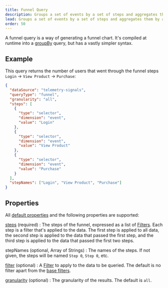 ```yaml
---
title: Funnel Query
description: Groups a set of events by a set of steps and aggregates them by a set of metrics in the TelemetryDeck Query Language.
lead: Groups a set of events by a set of steps and aggregates them by a set of metrics.
order: 50
---
```


A funnel query is a way of generating a funnel chart. It's compiled at runtime into a [groupBy](/docs/tql/groupBy/) query, but has a vastly simpler syntax.

## Example

This query returns the number of users that went through the funnel steps `Login` -> `View Product` -> `Purchase`:

```json
{
  "dataSource": "telemetry-signals",
  "queryType": "funnel",
  "granularity": "all",
  "steps": [
    {
      "type": "selector",
      "dimension": "event",
      "value": "Login"
    },
    {
      "type": "selector",
      "dimension": "event",
      "value": "View Product"
    },
    {
      "type": "selector",
      "dimension": "event",
      "value": "Purchase"
    }
  ],
  "stepNames": ["Login", "View Product", "Purchase"]
}
```

## Properties

All [default properties](/docs/tql/query/) and the following properties are supported:

[steps](/docs/tql/funnel/steps/) (required)
: The steps of the funnel, expressed as a list of [Filters](/docs/tql/filters/). Each step is a filter that's applied to the data. The first step is applied to all data, the second step is applied to the data that passed the first step, and the third step is applied to the data that passed the first two steps.

stepNames (optional, Array of Strings)
: The names of the steps. If not given, the steps will be named `Step 0`, `Step 0`, etc.

[filter](/docs/tql/filters/) (optional)
: A [Filter](/docs/tql/filters/) to apply to the data to be queried. The default is no filter apart from the [base filters](/docs/tql/baseFilters/).

[granularity](/docs/tql/granularity/) (optional)
: The granularity of the results. The default is `all`.
